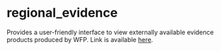 # regional_evidence
 
Provides a user-friendly interface to view externally available evidence products produced by WFP.
Link is available [here]((https://ctedja.github.io/regional_evidence)).
